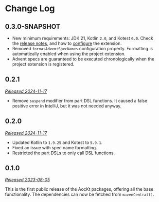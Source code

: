 # Change Log

## 0.3.0-SNAPSHOT

- New minimum requirements: JDK 21, Kotlin `2.0`, and Kotest `6.0`.
  Check the [release notes](https://kotest.io/docs/release6), and how to [configure](project-extension.md) the extension.
- Removed `formatAdventSpecNames` configuration property.
  Formatting is automatically enabled when using the project extension.
- Advent specs are guaranteed to be executed chronologically when the project extension is registered.

## 0.2.1

_[Released 2024-11-17](https://github.com/Jadarma/advent-of-code-kotlin/releases/tag/v0.2.1)_

- Remove `suspend` modifier from part DSL functions.
  It caused a false positive error in IntelliJ, but it was not needed anyway.

## 0.2.0

_[Released 2024-11-17](https://github.com/Jadarma/advent-of-code-kotlin/releases/tag/v0.2.0)_

- Updated Kotlin to `1.9.25` and Kotest to `5.9.1`.
- Fixed an issue with spec name formatting.
- Restricted the part DSLs to only call DSL functions.

## 0.1.0

_[Released 2023-08-05](https://github.com/Jadarma/advent-of-code-kotlin/releases/tag/v0.1.0)_

This is the first public release of the AocKt packages, offering all the base functionality.
The dependencies can now be fetched from `mavenCentral()`.
